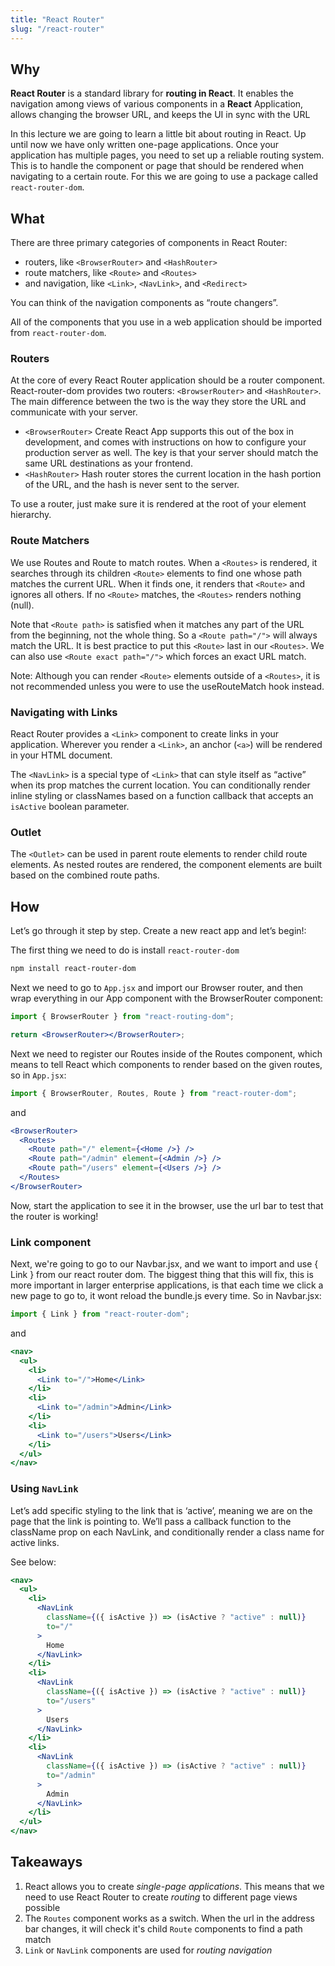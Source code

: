 ```yaml
---
title: "React Router"
slug: "/react-router"
---
```


## Why

**React Router** is a standard library for **routing in React**. It enables the navigation among views of various components in a **React** Application, allows changing the browser URL, and keeps the UI in sync with the URL

In this lecture we are going to learn a little bit about routing in React. Up until now we have only written one-page applications. Once your application has multiple pages, you need to set up a reliable routing system. This is to handle the component or page that should be rendered when navigating to a certain route. For this we are going to use a package called `react-router-dom`.

## What

There are three primary categories of components in React Router:

- routers, like `<BrowserRouter>` and `<HashRouter>`
- route matchers, like `<Route>` and `<Routes>`
- and navigation, like `<Link>`, `<NavLink>`, and `<Redirect>`

You can think of the navigation components as “route changers”.

All of the components that you use in a web application should be imported from `react-router-dom`.

### Routers

At the core of every React Router application should be a router component. React-router-dom provides two routers: `<BrowserRouter>` and `<HashRouter>`. The main difference between the two is the way they store the URL and communicate with your server.

- `<BrowserRouter>` Create React App supports this out of the box in development, and comes with instructions on how to configure your production server as well. The key is that your server should match the same URL destinations as your frontend.
- `<HashRouter>` Hash router stores the current location in the hash portion of the URL, and the hash is never sent to the server.

To use a router, just make sure it is rendered at the root of your element hierarchy.

### Route Matchers

We use Routes and Route to match routes. When a `<Routes>` is rendered, it searches through its children `<Route>` elements to find one whose path matches the current URL. When it finds one, it renders that `<Route>` and ignores all others. If no `<Route>` matches, the `<Routes>` renders nothing (null).

Note that `<Route path>` is satisfied when it matches any part of the URL from the beginning, not the whole thing. So a `<Route path="/">` will always match the URL. It is best practice to put this `<Route>` last in our `<Routes>`. We can also use `<Route exact path="/">` which forces an exact URL match.

Note: Although you can render `<Route>` elements outside of a `<Routes>`, it is not recommended unless you were to use the useRouteMatch hook instead.

### Navigating with Links

React Router provides a `<Link>` component to create links in your application. Wherever you render a `<Link>`, an anchor (`<a>`) will be rendered in your HTML document.

The `<NavLink>` is a special type of `<Link>` that can style itself as “active” when its prop matches the current location. You can conditionally render inline styling or classNames based on a function callback that accepts an `isActive` boolean parameter.

### Outlet

The `<Outlet>` can be used in parent route elements to render child route elements. As nested routes are rendered, the component elements are built based on the combined route paths.

## How

Let’s go through it step by step. Create a new react app and let’s begin!:

The first thing we need to do is install `react-router-dom`

```sh
npm install react-router-dom
```

Next we need to go to `App.jsx` and import our Browser router, and then wrap everything in our App component with the BrowserRouter component:

```jsx
import { BrowserRouter } from "react-routing-dom";
```

```jsx
return <BrowserRouter></BrowserRouter>;
```

Next we need to register our Routes inside of the Routes component, which means to tell React which components to render based on the given routes, so in `App.jsx`:

```jsx
import { BrowserRouter, Routes, Route } from "react-router-dom";
```

and

```jsx
<BrowserRouter>
  <Routes>
    <Route path="/" element={<Home />} />
    <Route path="/admin" element={<Admin />} />
    <Route path="/users" element={<Users />} />
  </Routes>
</BrowserRouter>
```

Now, start the application to see it in the browser, use the url bar to test that the router is working!

### Link component

Next, we're going to go to our Navbar.jsx, and we want to import and use { Link } from our react router dom. The biggest thing that this will fix, this is more important in larger enterprise applications, is that each time we click a new page to go to, it wont reload the bundle.js every time. So in Navbar.jsx:

```jsx
import { Link } from "react-router-dom";
```

and

```jsx
<nav>
  <ul>
    <li>
      <Link to="/">Home</Link>
    </li>
    <li>
      <Link to="/admin">Admin</Link>
    </li>
    <li>
      <Link to="/users">Users</Link>
    </li>
  </ul>
</nav>
```

### Using `NavLink`

Let’s add specific styling to the link that is ‘active’, meaning we are on the page that the link is pointing to. We’ll pass a callback function to the className prop on each NavLink, and conditionally render a class name for active links.

See below:

```jsx
<nav>
  <ul>
    <li>
      <NavLink
        className={({ isActive }) => (isActive ? "active" : null)}
        to="/"
      >
        Home
      </NavLink>
    </li>
    <li>
      <NavLink
        className={({ isActive }) => (isActive ? "active" : null)}
        to="/users"
      >
        Users
      </NavLink>
    </li>
    <li>
      <NavLink
        className={({ isActive }) => (isActive ? "active" : null)}
        to="/admin"
      >
        Admin
      </NavLink>
    </li>
  </ul>
</nav>
```

## Takeaways

1. React allows you to create _single-page applications_. This means that we need to use React Router to create _routing_ to different page views possible
2. The `Routes` component works as a switch. When the url in the address bar changes, it will check it's child `Route` components to find a path match
3. `Link` or `NavLink` components are used for _routing navigation_
